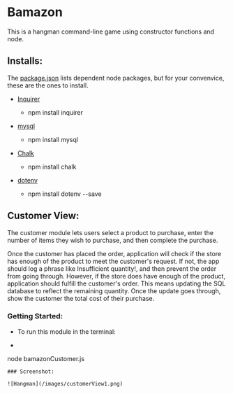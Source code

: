 # Bamazon

This is a hangman command-line game using constructor functions and node.

## Installs:

The [package.json](https://github.com/anishbnair/Bamazon/blob/master/package.json) lists dependent node packages, but for your convenvice, these are the ones to install.

* [Inquirer](https://www.npmjs.com/package/inquirer)
    - npm install inquirer

* [mysql](https://www.npmjs.com/package/mysql)
    - npm install mysql

* [Chalk](https://www.npmjs.com/package/chalk)
    - npm install chalk

* [dotenv](https://www.npmjs.com/package/dotenv)
    - npm install dotenv --save

## Customer View:

The customer module lets users select a product to purchase, enter the number of items they wish to purchase, and then complete the purchase.

Once the customer has placed the order, application will check if the store has enough of the product to meet the customer's request. If not, the app should log a phrase like Insufficient quantity!, and then prevent the order from going through. However, if the store does have enough of the product, application should fulfill the customer's order. This means updating the SQL database to reflect the remaining quantity. Once the update goes through, show the customer the total cost of their purchase.

### Getting Started:

* To run this module in the terminal:
* ```javascript
node bamazonCustomer.js
```
### Screenshot:

![Hangman](/images/customerView1.png)